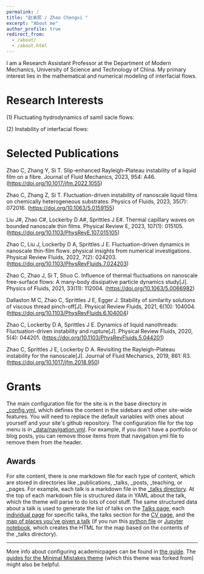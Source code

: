 ```yaml
---
permalink: /
title: "赵承熙 / Zhao Chengxi "
excerpt: "About me"
author_profile: true
redirect_from: 
  - /about/
  - /about.html
---
```


I am a Research Assistant Professor at the Department of Modern Mechanics, University of Science and Technology of China. My primary interest lies in the mathematical and numerical modeling of interfacial flows.

Research Interests
======
(1) Fluctuating hydrodynamics of samll sacle flows:

(2) Instability of interfacial flows:

Selected Publications
======
Zhao C, Zhang Y, Si T. Slip-enhanced Rayleigh–Plateau instability of a liquid film on a fibre. Journal of Fluid Mechanics, 2023, 954: A46. (https://doi.org/10.1017/jfm.2022.1055)

Zhao C, Zhang Z, Si T. Fluctuation-driven instability of nanoscale liquid films on chemically heterogeneous substrates. Physics of Fluids, 2023, 35(7): 072016. (https://doi.org/10.1063/5.0159155)

Liu J#, Zhao C#, Lockerby D A#, Sprittles J E#. Thermal capillary waves on bounded nanoscale thin films. Physical Review E, 2023, 107(1): 015105. (https://doi.org/10.1103/PhysRevE.107.015105)

Zhao C, Liu J, Lockerby D A, Sprittles J E. Fluctuation-driven dynamics in nanoscale thin-film flows: physical insights from numerical investigations. Physical Review Fluids, 2022, 7(2): 024203. (https://doi.org/10.1103/PhysRevFluids.7.024203)

Zhao C, Zhao J, Si T, Shuo C. Influence of thermal fluctuations on nanoscale free-surface flows: A many-body dissipative particle dynamics study[J]. Physics of Fluids, 2021, 33(11): 112004. (https://doi.org/10.1063/5.0066982)

Dallaston M C, Zhao C, Sprittles J E, Egger J. Stability of similarity solutions of viscous thread pinch-off[J]. Physical Review Fluids, 2021, 6(10): 104004.
(https://doi.org/10.1103/PhysRevFluids.6.104004)

Zhao C, Lockerby D A, Sprittles J E. Dynamics of liquid nanothreads: Fluctuation-driven instability and rupture[J]. Physical Review Fluids, 2020, 5(4): 044201.
(https://doi.org/10.1103/PhysRevFluids.5.044201)

Zhao C, Sprittles J E, Lockerby D A. Revisiting the Rayleigh–Plateau instability for the nanoscale[J]. Journal of Fluid Mechanics, 2019, 861: R3.
(https://doi.org/10.1017/jfm.2018.950)

Grants
======
The main configuration file for the site is in the base directory in [_config.yml](https://github.com/academicpages/academicpages.github.io/blob/master/_config.yml), which defines the content in the sidebars and other site-wide features. You will need to replace the default variables with ones about yourself and your site's github repository. The configuration file for the top menu is in [_data/navigation.yml](https://github.com/academicpages/academicpages.github.io/blob/master/_data/navigation.yml). For example, if you don't have a portfolio or blog posts, you can remove those items from that navigation.yml file to remove them from the header. 

Awards
------
For site content, there is one markdown file for each type of content, which are stored in directories like _publications, _talks, _posts, _teaching, or _pages. For example, each talk is a markdown file in the [_talks directory](https://github.com/academicpages/academicpages.github.io/tree/master/_talks). At the top of each markdown file is structured data in YAML about the talk, which the theme will parse to do lots of cool stuff. The same structured data about a talk is used to generate the list of talks on the [Talks page](https://academicpages.github.io/talks), each [individual page](https://academicpages.github.io/talks/2012-03-01-talk-1) for specific talks, the talks section for the [CV page](https://academicpages.github.io/cv), and the [map of places you've given a talk](https://academicpages.github.io/talkmap.html) (if you run this [python file](https://github.com/academicpages/academicpages.github.io/blob/master/talkmap.py) or [Jupyter notebook](https://github.com/academicpages/academicpages.github.io/blob/master/talkmap.ipynb), which creates the HTML for the map based on the contents of the _talks directory).


------
More info about configuring academicpages can be found in [the guide](https://academicpages.github.io/markdown/). The [guides for the Minimal Mistakes theme](https://mmistakes.github.io/minimal-mistakes/docs/configuration/) (which this theme was forked from) might also be helpful.
